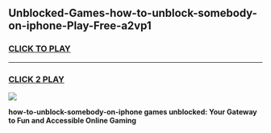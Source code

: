 
## Unblocked-Games-how-to-unblock-somebody-on-iphone-Play-Free-a2vp1
<h3>
<a href="https://premium76.site?title=how-to-unblock-somebody-on-iphone&ref=18A1">CLICK TO PLAY</a></h3>
<hr>

<h3>
<a href="https://premium76.site?title=how-to-unblock-somebody-on-iphone&ref=18A1">CLICK 2 PLAY</a>
  
</h3>

<a href="https://premium76.site?title=how-to-unblock-somebody-on-iphone&ref=18A1"><img src="https://clearcache.store/games.png"></a>


**how-to-unblock-somebody-on-iphone games unblocked: Your Gateway to Fun and Accessible Online Gaming**
